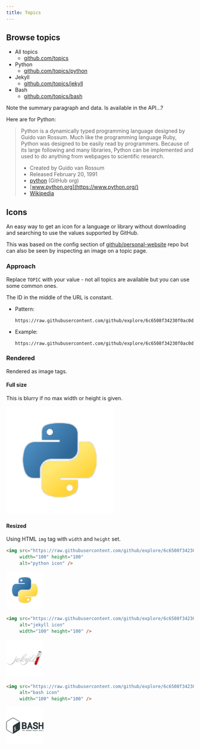 ```yaml
---
title: Topics
---
```


## Browse topics

- All topics
    - [github.com/topics](https://github.com/topics)
- Python
    - [github.com/topics/python](https://github.com/topics/python)
- Jekyll
    - [github.com/topics/jekyll](https://github.com/topics/jekyll)
- Bash
    - [github.com/topics/bash](https://github.com/topics/bash)


Note the summary paragraph and data. Is available in the API...?

Here are for Python:

> Python is a dynamically typed programming language designed by Guido van Rossum. Much like the programming language Ruby, Python was designed to be easily read by programmers. Because of its large following and many libraries, Python can be implemented and used to do anything from webpages to scientific research.
>
> - Created by Guido van Rossum
> - Released February 20, 1991
> - [python](https://github.com/python) (GitHub org)
> - [www.python.org](https://www.python.org/)
> - [Wikipedia](https://en.wikipedia.org/wiki/Python_(programming_language))


## Icons

An easy way to get an icon for a language or library without downloading and searching to use the values supported by GitHub.

This was based on the config section of [github/personal-website](https://github.com/github/personal-website) repo but can also be seen by inspecting an image on a topic page.


### Approach

Replace `TOPIC` with your value - not all topics are available but you can use some common ones.

The ID in the middle of the URL is constant.

- Pattern:
    ```
    https://raw.githubusercontent.com/github/explore/6c6508f34230f0ac0d49e847a326429eefbfc030/topics/TOPIC/TOPIC.png
    ```
- Example:
    ```
    https://raw.githubusercontent.com/github/explore/6c6508f34230f0ac0d49e847a326429eefbfc030/topics/python/python.png
    ```

### Rendered

Rendered as image tags.

#### Full size

This is blurry if no max width or height is given.

![Python icon](https://raw.githubusercontent.com/github/explore/6c6508f34230f0ac0d49e847a326429eefbfc030/topics/python/python.png)

#### Resized

Using HTML `img` tag with `width` and `height` set.

```html
<img src="https://raw.githubusercontent.com/github/explore/6c6508f34230f0ac0d49e847a326429eefbfc030/topics/python/python.png"
     width="100" height="100"
     alt="python icon" />
```

<img src="https://raw.githubusercontent.com/github/explore/6c6508f34230f0ac0d49e847a326429eefbfc030/topics/python/python.png"
     width="100" height="100"
     alt="python icon" />


```html
<img src="https://raw.githubusercontent.com/github/explore/6c6508f34230f0ac0d49e847a326429eefbfc030/topics/jekyll/jekyll.png"
     alt="jekyll icon"
     width="100" height="100" />
```

<img src="https://raw.githubusercontent.com/github/explore/6c6508f34230f0ac0d49e847a326429eefbfc030/topics/jekyll/jekyll.png"
     alt="jekyll icon"
     width="100" height="100" />

```html
<img src="https://raw.githubusercontent.com/github/explore/6c6508f34230f0ac0d49e847a326429eefbfc030/topics/bash/bash.png"
     alt="bash icon"
     width="100" height="100" />
```

<img src="https://raw.githubusercontent.com/github/explore/6c6508f34230f0ac0d49e847a326429eefbfc030/topics/bash/bash.png"
     alt="bash icon"
     width="100" height="100" />
